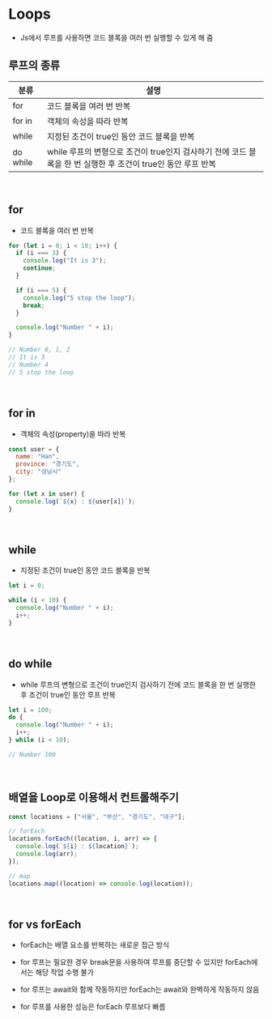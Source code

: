 # Loops

- Js에서 루프를 사용하면 코드 블록을 여러 번 실행할 수 있게 해 줌

## 루프의 종류

| 분류     | 설명                                                                                                         |
| -------- | ------------------------------------------------------------------------------------------------------------ |
| for      | 코드 블록을 여러 번 반복                                                                                     |
| for in   | 객체의 속성을 따라 반복                                                                                      |
| while    | 지정된 조건이 true인 동안 코드 블록을 반복                                                                   |
| do while | while 루프의 변형으로 조건이 true인지 검사하기 전에 코드 블록을 한 번 실행한 후 조건이 true인 동안 루프 반복 |

<br />

## for

- 코드 블록을 여러 번 반복

```js
for (let i = 0; i < 10; i++) {
  if (i === 3) {
    console.log("It is 3");
    continue;
  }

  if (i === 5) {
    console.log("5 stop the loop");
    break;
  }

  console.log("Number " + i);
}

// Number 0, 1, 2
// It is 3
// Number 4
// 5 stop the loop
```

<br />

## for in

- 객체의 속성(property)을 따라 반복

```js
const user = {
  name: "Han",
  province: "경기도",
  city: "성남시"
};

for (let x in user) {
  console.log(`${x} : ${user[x]}`);
}
```

<br />

## while

- 지정된 조건이 true인 동안 코드 블록을 반복

```js
let i = 0;

while (i < 10) {
  console.log("Number " + i);
  i++;
}
```

<br />

## do while

- while 루프의 변형으로 조건이 true인지 검사하기 전에 코드 블록을 한 번 실행한 후 조건이 true인 동안 루프 반복

```js
let i = 100;
do {
  console.log("Number " + i);
  i++;
} while (i < 10);

// Number 100
```

<br />

## 배열을 Loop로 이용해서 컨트롤해주기

```js
const locations = ["서울", "부산", "경기도", "대구"];

// forEach
locations.forEach((location, i, arr) => {
  console.log(`${i} : ${location}`);
  console.log(arr);
});

// map
locations.map((location) => console.log(location));
```

<br />

## for vs forEach

- forEach는 배열 요소를 반복하는 새로운 접근 방식

- for 루프는 필요한 경우 break문을 사용하여 루프를 중단할 수 있지만 forEach에서는 해당 작업 수행 불가

- for 루프는 await와 함께 작동하지만 forEach는 await와 완벽하게 작동하지 않음

- for 루프를 사용한 성능은 forEach 루프보다 빠름
